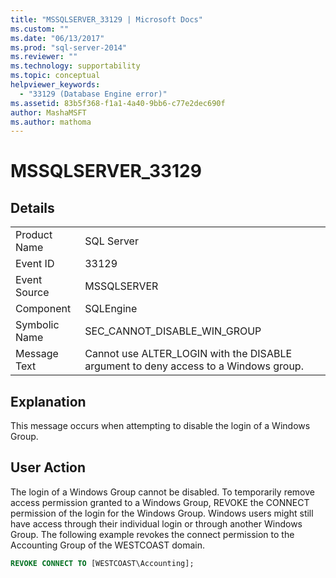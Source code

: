 ```yaml
---
title: "MSSQLSERVER_33129 | Microsoft Docs"
ms.custom: ""
ms.date: "06/13/2017"
ms.prod: "sql-server-2014"
ms.reviewer: ""
ms.technology: supportability
ms.topic: conceptual
helpviewer_keywords: 
  - "33129 (Database Engine error)"
ms.assetid: 83b5f368-f1a1-4a40-9bb6-c77e2dec690f
author: MashaMSFT
ms.author: mathoma
---
```

# MSSQLSERVER_33129
    
## Details  
  
|||  
|-|-|  
|Product Name|SQL Server|  
|Event ID|33129|  
|Event Source|MSSQLSERVER|  
|Component|SQLEngine|  
|Symbolic Name|SEC_CANNOT_DISABLE_WIN_GROUP|  
|Message Text|Cannot use ALTER_LOGIN with the DISABLE argument to deny access to a Windows group.|  
  
## Explanation  
 This message occurs when attempting to disable the login of a Windows Group.  
  
## User Action  
 The login of a Windows Group cannot be disabled. To temporarily remove access permission granted to a Windows Group, REVOKE the CONNECT permission of the login for the Windows Group. Windows users might still have access through their individual login or through another Windows Group. The following example revokes the connect permission to the Accounting Group of the WESTCOAST domain.  
  
```sql  
REVOKE CONNECT TO [WESTCOAST\Accounting];  
```  
  
  
